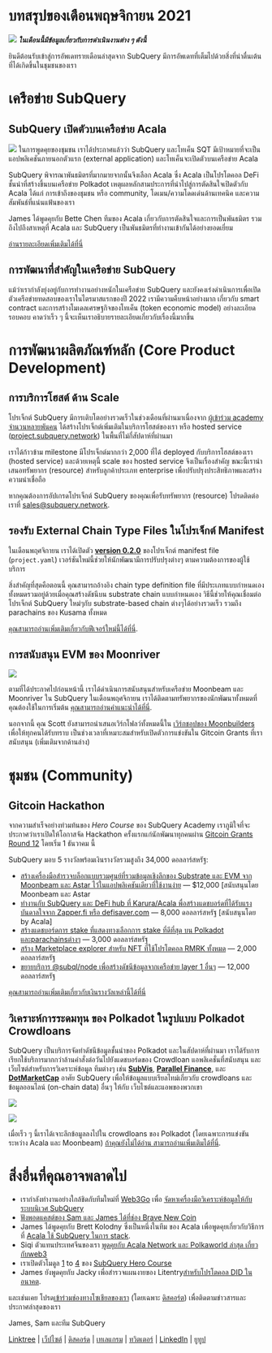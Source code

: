 # บทสรุปของเดือนพฤษจิกายน 2021

![](https://miro.medium.com/max/1400/1*qzKzZnWY2ao3tiffwwugXQ.png) **_ในเดือนนี้มีข้อมูลเกี่ยวกับการดำเนินงานต่าง ๆ ดังนี้_**

ยินดีต้อนรับเข้าสู่การอัพเดทรายเดือนล่าสุดจาก SubQuery มีการอัพเดทที่เต็มไปด้วยสิ่งที่น่าตื่นเต้นที่ได้เกิดขึ้นในชุมชนของเรา

# เครือข่าย SubQuery

## SubQuery เปิดตัวบนเครือข่าย Acala

![](https://miro.medium.com/max/600/0*SJ1TWt1sGwUWqvuI.gif) ในการพูดคุยของชุมชน เราได้ประกาศแล้วว่า SubQuery และโทเค็น SQT มีเป้าหมายที่จะเป็นแอปพลิเคชันภายนอกตัวแรก (external application) และโทเค็นจะเปิดตัวบนเครือข่าย Acala

SubQuery พิจารณาพันธมิตรที่มากมายจากนั้นจึงเลือก Acala ซึ่ง Acala เป็นโปรโตคอล DeFi ชั้นนำที่สร้างขึ้นบนเครือข่าย Polkadot เหตุผลหลักสามประการที่นำไปสู่การตัดสินใจเปิดตัวกับ Acala ได้แก่ การเข้าถึงของชุมชน หรือ community, โดเมน/ความโดดเด่นด้านเทคนิค และความสัมพันธ์ที่แน่นแฟ้นของเรา

James ได้พูดคุยกับ Bette Chen ทีมของ Acala เกี่ยวกับการตัดสินใจและการเป็นพันธมิตร รวมถึงไปถึงสาเหตุที่ Acala และ SubQuery เป็นพันธมิตรที่ทำงานเข้ากันได้อย่างยอดเยี่ยม

[อ่านรายละเอียดเพิ่มเติมได้ที่นี่](https://blog.subquery.network/blogs/20211125-subquery-network-acala.html)

## การพัฒนาที่สำคัญในเครือข่าย SubQuery

แม้ว่าเรากำลังยุ่งอยู่กับการทำงานอย่างหนักในเครือข่าย SubQuery และยังคงเร่งดำเนินการเพื่อเปิดตัวเครือข่ายทดสอบของเราในไตรมาสแรกของปี 2022 เรามีความคืบหน้าอย่างมาก เกี่ยวกับ smart contract และการสร้างโมเดลเศรษฐกิจของโทเค็น (token economic model) อย่างละเอียดรอบคอบ คาดว่าเร็ว ๆ นี้จะเห็นเราอธิบายรายละเอียดเกี่ยวกับเรื่องนี้มากขึ้น

# การพัฒนาผลิตภัณฑ์หลัก (Core Product Development)

## การบริการโฮสต์ ด้าน Scale

โปรเจ็กต์ SubQuery มีการเติบโตอย่างรวดเร็วในช่วงเดือนที่ผ่านมาเนื่องจาก  [ผู้เข้าร่วม academy จำนวนหลายพันคน](https://blog.subquery.network/blogs/20211018-subquery-launches-the-subquery-academy.html) ได้สร้างโปรเจ็กต์เพิ่มเติมในบริการโฮสต์ของเรา หรือ hosted service  ([project.subquery.network](https://project.subquery.network/))  ในพื้นที่ไม่กี่สัปดาห์ที่ผ่านมา

เราได้ก้าวข้าม milestone มีโปรเจ็กต์มากกว่า 2,000 ที่ได้ deployed กับบริการโฮสต์ของเรา (hosted service) และด้วยเหตุนี้ scale ของ hosted service จึงเป็นเรื่องสำคัญ ขณะนี้เรานำเสนอทรัพยากร (resource) สำหรับลูกค้าประเภท enterprise เพื่อปรับปรุงประสิทธิภาพและสร้างความน่าเชื่อถือ

หากคุณต้องการอัปเกรดโปรเจ็กต์ SubQuery ของคุณเพื่อรับทรัพยากร (resource) โปรดติดต่อเราที่ [sales@subquery.network](mailto:sales@subquery.network).

## รองรับ External Chain Type Files ในโปรเจ็กต์ Manifest

ในเดือนพฤศจิกายน เราได้เปิดตัว  [**version 0.2.0**](https://doc.subquery.network/create/manifest/)  ของโปรเจ็กต์ manifest file (`project.yaml`) เวอร์ชันใหม่นี้ช่วยให้นักพัฒนามีการปรับปรุงต่างๆ ตามความต้องการของผู้ใช้บริการ

สิ่งสำคัญที่สุดคือตอนนี้ คุณสามารถอ้างอิง chain type definition file ที่มีประเภทแบบกำหนดเองทั้งหมดรวมอยู่ด้วยเมื่อคุณสร้างดัชนีบน substrate chain แบบกำหนดเอง วิธีนี้ช่วยให้คุณเชื่อมต่อโปรเจ็กต์ SubQuery ใหม่ๆกับ substrate-based chain ต่างๆได้อย่างรวดเร็ว รวมถึง parachains ของ Kusama ทั้งหมด

[คุณสามารถอ่านเพิ่มเติมเกี่ยวกับฟีเจอร์ใหม่นี้ได้ที่นี่](https://blog.subquery.network/blogs/20211105-november-technical-update.html#support-for-external-chain-type-files-in-project-manifest).

## การสนับสนุน EVM ของ Moonriver

![](https://miro.medium.com/max/600/0*B27QVtvcR6nXA9ff.gif)

ตามที่ได้ประกาศไปก่อนหน้านี้ เราได้ดำเนินการสนับสนุนสำหรับเครือข่าย Moonbeam และ Moonriver ใน SubQuery ในเดือนพฤศจิกายน เราได้ติดตามทรัพยากรของนักพัฒนาทั้งหมดที่คุณต้องใช้ในการเริ่มต้น  [คุณสามารถอ่านคำแนะนำได้ที่นี่](https://blog.subquery.network/blogs/20211105-november-technical-update.html#moonbeam-evm-support).

นอกจากนี้ คุณ Scott ยังสามารถนำเสนอเวิร์กโฟลว์ทั้งหมดนี้ใน [เวิร์กชอปของ Moonbuilders](https://www.crowdcast.io/e/moonbuilders-ws/10) เพื่อให้ทุกคนได้รับทราบ เป็นช่วงเวลาที่เหมาะสมสำหรับเปิดตัวการแข่งขันใน Gitcoin Grants ที่เราสนับสนุน (เพิ่มเติมจากด้านล่าง)

# ชุมชน (Community)

## Gitcoin Hackathon

จากความสำเร็จอย่างท่วมท้นของ _Hero Course_ ของ SubQuery Academy เราภูมิใจที่จะประกาศว่าเราเปิดให้โอกาสจัด Hackathon ครั้งแรกแก่นักพัฒนาทุกคนผ่าน [Gitcoin Grants Round 12](https://gitcoin.co/hackathon/gr12/?org=subquery) โดยเริ่ม 1 ธันวาคม นี้

SubQuery มอบ 5 รางวัลพร้อมเงินรางวัลรวมสูงถึง 34,000 ดอลลาร์สหรัฐ:

-   [สร้างเครื่องมือสำรวจบล็อกแบบรวมศูนย์ที่รวมข้อมูลเชิงลึกของ Substrate และ EVM จาก Moonbeam และ Astar ไว้ในแอปพลิเคชันเดียวที่ใช้งานง่าย](https://gitcoin.co/issue/subquery/grants/1) — $12,000 [สนับสนุนโดย Moonbeam และ Astar
-   [ทำงานกับ SubQuery และ DeFi hub ที่ Karura/Acala พื่อสร้างแดชบอร์ดที่ได้รับแรงบันดาลใจจาก Zapper.fi หรือ  defisaver.com](https://gitcoin.co/issue/subquery/grants/2)  — 8,000 ดอลลาร์สหรัฐ [สนับสนุนโดย by Acala]
-   [สร้างแดชบอร์ดการ stake ที่แสดงทางเลือกการ stake ที่ดีที่สุด บน Polkadot และparachainsต่างๆ](https://gitcoin.co/issue/subquery/grants/3) — 3,000 ดอลลาร์สหรัฐ
-   [สร้าง Marketplace explorer สำหรับ NFT ที่ใช้โปรโตคอล RMRK ทั้งหมด](https://gitcoin.co/issue/subquery/grants/4) — 2,000 ดอลลาร์สหรัฐ
-   [ขยายบริการ @subql/node เพื่อสร้างดัชนีข้อมูลจากเครือข่าย layer 1 อื่นๆ](https://gitcoin.co/issue/subquery/grants/5)  — 12,000 ดอลลาร์สหรัฐ

[คุณสามารถอ่านเพิ่มเติมเกี่ยวกับเงินรางวัลเหล่านี้ได้ที่นี่](https://blog.subquery.network/blogs/20211120-gitcoin12-hackathon.html)

## วิเคราะห์การระดมทุน ของ Polkadot ในรูปแบบ Polkadot Crowdloans

SubQuery เป็นบริการจัดทำดัชนีข้อมูลชั้นนำของ Polkadot และในสัปดาห์ที่ผ่านมา เราได้รับการเรียกใช้บริการมากกว่าล้านคำสั่งต่อวันไปยังแดชบอร์ดของ Crowdloan แอพลิเคชั่นที่สนับสนุน และเว็บไซต์สำหรับการวิเคราะห์ข้อมูล ทีมต่างๆ เช่น  [**SubVis**](https://www.subvis.io/),  [**Parallel Finance**](https://parallel.fi/), และ  [**DotMarketCap**](https://dotmarketcap.com/) อาศัย SubQuery เพื่อให้ข้อมูลแบบเรียลไทม์เกี่ยวกับ crowdloans และข้อมูลออนไลน์ (on-chain data) อื่นๆ ให้กับ เว็บไซต์และแอพของพวกเขา

![](https://miro.medium.com/max/60/0*HfsoOwpat76ip6Jg?q=20)

![](https://miro.medium.com/max/700/0*HfsoOwpat76ip6Jg)

เมื่อเร็ว ๆ นี้เราได้เจาะลึกข้อมูลลงไปใน crowdloans ของ Polkadot (โดยเฉพาะการแข่งขันระหว่าง Acala และ Moonbeam)  [ถ้าคุณยังไม่ได้อ่าน สามารถอ่านเพิ่มเติมได้ที่นี่](https://blog.subquery.network/blogs/20211124-polkadot-crowdloans.html).

# สิ่งอื่นที่คุณอาจพลาดไป

-   เรากำลังทำงานอย่างใกล้ชิดกับทีมใหม่ที่ [Web3Go](https://www.web3go.xyz/) เพื่อ [จัดหาเครื่องมือวิเคราะห์ข้อมูลให้กับระบบนิเวศ SubQuery](https://blog.subquery.network/customer_announcements/20211110-web3go.html)
-   [ฟังพอดแคสต์ของ Sam และ James ได้ที่ช่อง Brave New Coin](https://bravenewcoin.com/insights/podcasts/subquery-connecting-the-dots-on-polkadot)
-   James ได้พูดคุยกับ Brett Kolodny ซึ่งเป็นหนึ่งในทีม ของ Acala เพื่อพูดคุยเกี่ยวกับวิธีการที่ [Acala ใช้ SubQuery ในการ stack](https://www.youtube.com/watch?v=Wbxwj8K67Lw).
-   Siqi ตัวแทนประเทศจีนของเรา [พูดคุยกับ Acala Network และ Polkaworld ล่าสุด เกี่ยวกับweb3](https://www.huoxing24.com/live/24313016)
-   เราเปิดตัวโมดูล  [1](https://doc.subquery.network/academy/herocourse/module1/)  to  [4](https://doc.subquery.network/academy/herocourse/module4/)  ของ  [SubQuery Hero Course](https://blog.subquery.network/blogs/20211018-subquery-launches-the-subquery-academy.html)
-   James ยังพูดคุยกับ Jacky เพื่อสำรวจแผนงายของ Litentry[สำหรับโปรโตคอล DID ในอนาคต](https://www.youtube.com/watch?v=Rqlpo9QIVyk).

และเช่นเคย โปรด[เข้าร่วมช่องทางโซเชียลของเรา](https://linktr.ee/subquerynetwork)  (โดยเฉพาะ  [ดิสคอร์ต](https://discord.com/invite/subquery)) เพื่อติดตามข่าวสารและประกาศล่าสุดของเรา

James, Sam และทีม SubQuery

[Linktree](https://linktr.ee/subquerynetwork)  |  [เว็ปไซต์](https://subquery.network/)  |  [ดิสคอร์ด](https://discord.com/invite/78zg8aBSMG)  |  [เทเลแกรม](https://t.me/subquerynetwork)  |  [ทวิตเตอร์](https://twitter.com/subquerynetwork)  |  [LinkedIn](https://www.linkedin.com/company/subquery)  |  [ยูทูป](https://www.youtube.com/channel/UCi1a6NUUjegcLHDFLr7CqLw)
